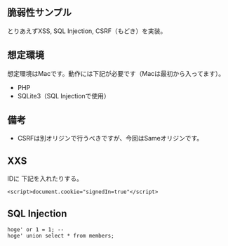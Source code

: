 ## 脆弱性サンプル

とりあえずXSS, SQL Injection, CSRF（もどき）を実装。

## 想定環境

想定環境はMacです。動作には下記が必要です（Macは最初から入ってます）。

* PHP
* SQLite3（SQL Injectionで使用）

## 備考

* CSRFは別オリジンで行うべきですが、今回はSameオリジンです。

## XXS

IDに 下記を入れたりする。

```
<script>document.cookie="signedIn=true"</script>
```

## SQL Injection

```
hoge' or 1 = 1; --
hoge' union select * from members;
```